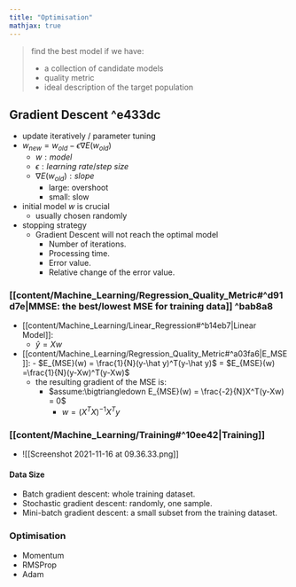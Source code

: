 ```yaml
---
title: "Optimisation"
mathjax: true
---
```


> find the best model if we have:
> - a collection of candidate models
> - quality metric 
> - ideal description of the target population

## Gradient Descent ^e433dc

- update iteratively / parameter tuning
- $w_{new} = w_{old}-\epsilon ∇E(w_{old})$ 
	- $w: model$
	- $\epsilon: learning\ rate/step\ size$
	- $∇E(w_{old}): slope$
		- large: overshoot
		- small: slow
-  initial model $w$ is crucial
	- usually chosen randomly
- stopping strategy 
	- Gradient Descent will not reach the optimal model
		- Number of iterations.
		- Processing time. 
		- Error value. 
		- Relative change of the error value.

### [[content/Machine_Learning/Regression_Quality_Metric#^d91d7e|MMSE: the best/lowest MSE for training data]] ^bab8a8

- [[content/Machine_Learning/Linear_Regression#^b14eb7|Linear Model]]:
	- $\hat y = Xw$
- [[content/Machine_Learning/Regression_Quality_Metric#^a03fa6|E_MSE]]:
		- $E_{MSE}(w) = \frac{1}{N}(y-\hat y)^T(y-\hat y)$
		= $E_{MSE}(w) =\frac{1}{N}(y-Xw)^T(y-Xw)$
	- the resulting gradient of the MSE is:
		- $assume:\bigtriangledown E_{MSE}(w) = \frac{-2}{N}X^T(y-Xw) = 0$
			-  $w =(X^TX)^{-1}X^Ty$
### [[content/Machine_Learning/Training#^10ee42|Training]]
- ![[Screenshot 2021-11-16 at 09.36.33.png]]
#### Data Size
- Batch gradient descent: whole training dataset. 
- Stochastic gradient descent: randomly, one sample. 
- Mini-batch gradient descent: a small subset from the training dataset.

### Optimisation
- Momentum
- RMSProp
- Adam


